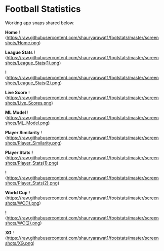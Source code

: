 # Football Statistics

Working app snaps shared below:

**Home**
!(https://raw.githubusercontent.com/shauryarawat1/footstats/master/screenshots/Home.png)


**League Stats**
!(https://raw.githubusercontent.com/shauryarawat1/footstats/master/screenshots/League_Stats(1).png)

!(https://raw.githubusercontent.com/shauryarawat1/footstats/master/screenshots/League_Stats(2).png)


**Live Score**
!(https://raw.githubusercontent.com/shauryarawat1/footstats/master/screenshots/Live_Scores.png)


**ML Model**
!(https://raw.githubusercontent.com/shauryarawat1/footstats/master/screenshots/ML_Model.png)


**Player Similarity**
!(https://raw.githubusercontent.com/shauryarawat1/footstats/master/screenshots/Player_Similarity.png)


**Player Stats**
!(https://raw.githubusercontent.com/shauryarawat1/footstats/master/screenshots/Player_Stats(1).png)

!(https://raw.githubusercontent.com/shauryarawat1/footstats/master/screenshots/Player_Stats(2).png)


**World Cup**
!(https://raw.githubusercontent.com/shauryarawat1/footstats/master/screenshots/WC(1).png)

!(https://raw.githubusercontent.com/shauryarawat1/footstats/master/screenshots/WC(2).png)


**XG**
!(https://raw.githubusercontent.com/shauryarawat1/footstats/master/screenshots/XG.png)
